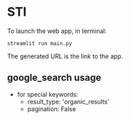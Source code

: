 # STI
To launch the web app, in terminal:
```
streamlit run main.py
```
The generated URL is the link to the app.

## google_search usage
- for special keywords:
  - result_type: 'organic_results'
  - pagination: False
